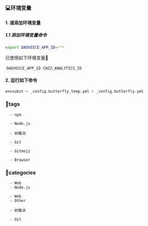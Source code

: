 ### :computer:环境变量
#### 1. 请添加环境变量
##### 1.1 添加环境变量命令

```bash
export DAOVOICE_APP_ID=***
```
已使用如下环境变量:flags:

​	`DAOVOICE_APP_ID`
​	`CNZZ_ANALYTICS_ID`

#### 2. 运行如下命令

```bash
envsubst < _config.butterfly_temp.yml > _config.butterfly.yml
```

### :pushpin:tags
```
  - npm
```

```
  - Node.js
```

```
  - 树莓派
```

```
  - Git
```

```
  - Gitmoji
```

```
  - Browser
```

### :book:categories

```
  - Web
  - Node.js
```

```
  - Web
  - Other
```

```
  - 树莓派
```

```
  - Git
```